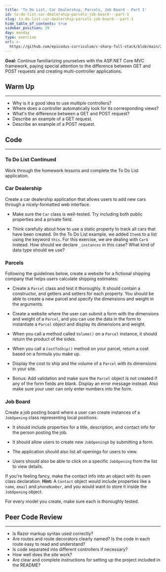 ```yaml
---
title: 'To Do List, Car Dealership, Parcels, Job Board - Part 1'
id: to-do-list-car-dealership-parcels-job-board---part-1
slug: to-do-list-car-dealership-parcels-job-board---part-1
hide_table_of_contents: true
sidebar_position: 29
day: monday
type: exercise
url: >-
  https://github.com/epicodus-curriculum/c-sharp-full-stack/blob/main/2a_classwork_mvc_apps_with_razor.md
---
```


**Goal:** Continue familiarizing yourselves with the ASP.NET Core MVC framework, paying special attention to the difference between GET and POST requests and creating multi-controller applications.

## Warm Up
---

* Why is it a good idea to use multiple controllers?
* Where does a controller automatically look for its corresponding views?
* What's the difference between a GET and POST request?
* Describe an example of a GET request.
* Describe an example of a POST request.

## Code
---

### To Do List Continued

Work through the homework lessons and complete the To Do List application.

### Car Dealership

Create a car dealership application that allows users to add new cars through a nicely-formatted web interface.

* Make sure the `Car` class is well-tested. Try including both public properties and a private field.

* Think carefully about how to use a static property to track all cars that have been created. (In the To Do List example, we added `Item`s to a list using the keyword `this`. For this exercise, we are dealing with `Car`s instead. How should we declare `_instances` in this case? What kind of data type should we use?

### Parcels

Following the guidelines below, create a website for a fictional shipping company that helps users calculate shipping estimates:

* Create a `Parcel` class and test it thoroughly. It should contain a constructor, and getters and setters for each property. You should be able to create a new parcel and specify the dimensions and weight in the arguments.

* Create a website where the user can submit a form with the dimensions and weight of a `Parcel`, and you can use the data in the form to instantiate a `Parcel` object and display its dimensions and weight.

* When you call a method called `Volume()` on a `Parcel` instance, it should return the product of the sides.

* When you call a `CostToShip()` method on your parcel, return a cost based on a formula you make up.

* Display the cost to ship and the volume of a `Parcel` with its dimensions in your site.

* Bonus: Add validation and make sure the `Parcel` object is not created if any of the form fields are blank. Display an error message instead. Also make sure your user can only enter numbers into the form.

### Job Board

Create a job posting board where a user can create instances of a `JobOpening` class representing local positions.

* It should include properties for a title, description, and contact info for the person posting the job.  

* It should allow users to create new `JobOpening`s by submitting a form.

* The application should also list all openings for users to view.

* Users should also be able to click on a specific `JobOpening` from the list to view details.

If you're feeling fancy, make the contact info into an object with its own class declaration. **Hint:** A `Contact` object would include properties like a `name`, `email` and `phoneNumber`, and you would want to store it inside the `JobOpening` object.

For every model you create, make sure each is thoroughly tested.

## Peer Code Review
---

* Is Razor markup syntax used correctly?
* Are routes and route decorators clearly named? Is the code in each route easy to read and understand?
* Is code separated into different controllers if necessary?
* How well does the site work?
* Are clear and complete instructions for setting up the project included in the README?
